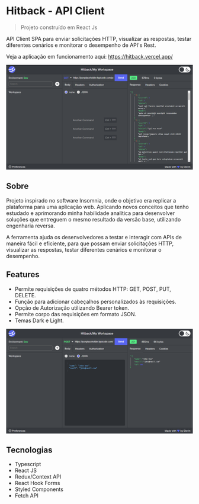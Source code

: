 # Hitback - API Client
>Projeto construído em React Js

API Client SPA para enviar solicitações HTTP, visualizar as respostas, testar diferentes cenários e monitorar o desempenho de API's Rest.

Veja a aplicação em funcionamento aqui: https://hitback.vercel.app/

![Example 1](public/screenshots/hitback-example-1.png "Hitback - Api Client (Example 1)")

## Sobre
Projeto inspirado no software Insomnia, onde o objetivo era replicar a plataforma para uma aplicação web. Aplicando novos conceitos que tenho estudado e aprimorando minha habilidade analítica para desenvolver soluções que entreguem o mesmo resultado da versão base, utilizando engenharia reversa.

A ferramenta ajuda os desenvolvedores a testar e interagir com APIs de maneira fácil e eficiente, para que possam enviar solicitações HTTP, visualizar as respostas, testar diferentes cenários e monitorar o desempenho.

## Features
* Permite requisições de quatro métodos HTTP: GET, POST, PUT, DELETE.
* Função para adicionar cabeçalhos personalizados às requisições.
* Opção de Autorização utilizando Bearer token.
* Permite corpo das requisições  em formato JSON.
* Temas Dark e Light.

![Example 2](public/screenshots/hitback-example-2.png "Hitback - Api Client (Example 2)")

## Tecnologias
* Typescript
* React JS
* Redux/Context API
* React Hook Forms
* Styled Components
* Fetch API